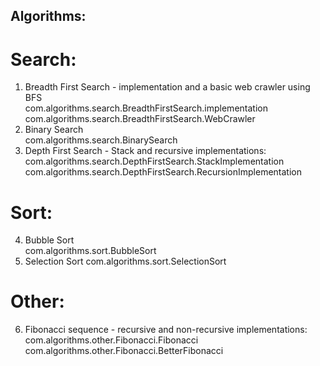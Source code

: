 ## Algorithms:

# Search:

1. Breadth First Search - implementation and a basic web crawler using BFS  
   com.algorithms.search.BreadthFirstSearch.implementation  
   com.algorithms.search.BreadthFirstSearch.WebCrawler
2. Binary Search  
   com.algorithms.search.BinarySearch
3. Depth First Search - Stack and recursive implementations:  
   com.algorithms.search.DepthFirstSearch.StackImplementation  
   com.algorithms.search.DepthFirstSearch.RecursionImplementation  

# Sort:

4. Bubble Sort  
   com.algorithms.sort.BubbleSort  
5. Selection Sort
    com.algorithms.sort.SelectionSort

# Other:

6. Fibonacci sequence - recursive and non-recursive implementations:    
   com.algorithms.other.Fibonacci.Fibonacci    
   com.algorithms.other.Fibonacci.BetterFibonacci
